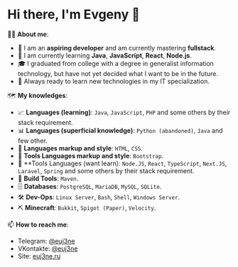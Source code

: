 # Hi there, I'm Evgeny 👋

👨‍💻 **About me**:
- 🎯 I am an **aspiring developer** and am currently mastering **fullstack**.
- 🚀 I am currently learning **Java**, **JavaScript**, **React**, **Node.js**.
- 🎓 I graduated from college with a degree in generalist information technology, but have not yet decided what I want to be in the future.
- 📖 Always ready to learn new technologies in my IT specialization.

🗺️ **My knowledges**:
- 📈 **Languages (learning)**: `Java`, `JavaScript`, `PHP` and some others by their stack requirement.
- 📊 **Languages (superficial knowledge)**: `Python (abandoned)`, `Java` and few other.
- 🧱 **Languages markup and style**: `HTML`, `CSS`.
- 🎨 **Tools Languages markup and style**: `Bootstrap`.
- 🧩 **Tools Languages (want learn): `Node.JS`, `React`, `TypeScript`, `Next.JS`, `Laravel`, `Spring` and some others by their stack requirement.
- 🔧 **Build Tools**: `Maven`.
- 🗄️ **Databases**: `PostgreSQL`, `MariaDB`, `MySQL`, `SQLite`.
- 🛠️ **Dev-Ops**: `Linux Server`, `Bash`, `Shell`, `Windows Server`.
- ⛏️ **Minecraft**: `Bukkit`, `Spigot (Paper)`, `Velocity`.

📫 **How to reach me**:
- Telegram: [@euj3ne](https://t.me/euj3ne)
- VKontakte: [@euj3ne](https://vk.me/euj3ne)
- Site: [euj3ne.ru](https://euj3ne.ru)
